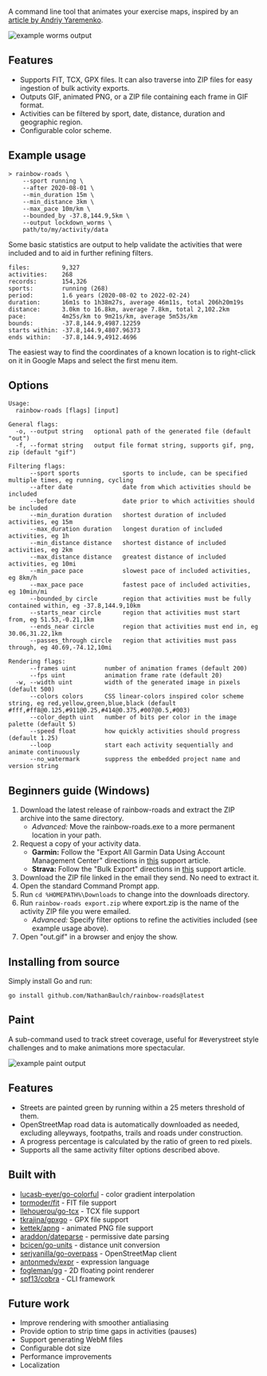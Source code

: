 A command line tool that animates your exercise maps, inspired by an [article by Andriy Yaremenko](https://medium.com/geospatial-analytics/how-to-animate-strava-gpx-tracks-in-qgis-8a8ca6b58ebc).

![example worms output](lockdown_worms.gif)

## Features
* Supports FIT, TCX, GPX files. It can also traverse into ZIP files for easy ingestion of bulk activity exports.
* Outputs GIF, animated PNG, or a ZIP file containing each frame in GIF format.
* Activities can be filtered by sport, date, distance, duration and geographic region.
* Configurable color scheme.

## Example usage
```text
> rainbow-roads \
    --sport running \
    --after 2020-08-01 \
    --min_duration 15m \
    --min_distance 3km \
    --max_pace 10m/km \
    --bounded_by -37.8,144.9,5km \
    --output lockdown_worms \
    path/to/my/activity/data
```
Some basic statistics are output to help validate the activities that were included and to aid in further refining filters.
```text
files:         9,327
activities:    268
records:       154,326
sports:        running (268)
period:        1.6 years (2020-08-02 to 2022-02-24)
duration:      16m1s to 1h38m27s, average 46m11s, total 206h20m19s
distance:      3.0km to 16.8km, average 7.8km, total 2,102.2km
pace:          4m25s/km to 9m21s/km, average 5m53s/km
bounds:        -37.8,144.9,4987.12259
starts within: -37.8,144.9,4807.96373
ends within:   -37.8,144.9,4912.4696
```
The easiest way to find the coordinates of a known location is to right-click on it in Google Maps and select the first menu item.

## Options
```text
Usage:
  rainbow-roads [flags] [input]

General flags:
  -o, --output string   optional path of the generated file (default "out")
  -f, --format string   output file format string, supports gif, png, zip (default "gif")

Filtering flags:
      --sport sports            sports to include, can be specified multiple times, eg running, cycling
      --after date              date from which activities should be included
      --before date             date prior to which activities should be included
      --min_duration duration   shortest duration of included activities, eg 15m
      --max_duration duration   longest duration of included activities, eg 1h
      --min_distance distance   shortest distance of included activities, eg 2km
      --max_distance distance   greatest distance of included activities, eg 10mi
      --min_pace pace           slowest pace of included activities, eg 8km/h
      --max_pace pace           fastest pace of included activities, eg 10min/mi
      --bounded_by circle       region that activities must be fully contained within, eg -37.8,144.9,10km
      --starts_near circle      region that activities must start from, eg 51.53,-0.21,1km
      --ends_near circle        region that activities must end in, eg 30.06,31.22,1km
      --passes_through circle   region that activities must pass through, eg 40.69,-74.12,10mi

Rendering flags:
      --frames uint        number of animation frames (default 200)
      --fps uint           animation frame rate (default 20)
  -w, --width uint         width of the generated image in pixels (default 500)
      --colors colors      CSS linear-colors inspired color scheme string, eg red,yellow,green,blue,black (default #fff,#ff8@0.125,#911@0.25,#414@0.375,#007@0.5,#003)
      --color_depth uint   number of bits per color in the image palette (default 5)
      --speed float        how quickly activities should progress (default 1.25)
      --loop               start each activity sequentially and animate continuously
      --no_watermark       suppress the embedded project name and version string
```

## Beginners guide (Windows)
1. Download the latest release of rainbow-roads and extract the ZIP archive into the same directory.
   * _Advanced:_ Move the rainbow-roads.exe to a more permanent location in your path.
2. Request a copy of your activity data.
   * **Garmin:** Follow the "Export All Garmin Data Using Account Management Center" directions in [this](https://support.strava.com/hc/en-us/articles/216918437-Exporting-your-Data-and-Bulk-Export#Bulk) support article.
   * **Strava:** Follow the "Bulk Export" directions in [this](https://support.strava.com/hc/en-us/articles/216918437-Exporting-your-Data-and-Bulk-Export#Bulk) support article.
3. Download the ZIP file linked in the email they send. No need to extract it.
4. Open the standard Command Prompt app.
5. Run `cd %HOMEPATH%\Downloads` to change into the downloads directory.
6. Run `rainbow-roads export.zip` where export.zip is the name of the activity ZIP file you were emailed.
   * _Advanced:_ Specify filter options to refine the activities included (see example usage above).
7. Open "out.gif" in a browser and enjoy the show.

## Installing from source
Simply install Go and run:
```
go install github.com/NathanBaulch/rainbow-roads@latest
```

## Paint
A sub-command used to track street coverage, useful for #everystreet style challenges and to make animations more spectacular.

![example paint output](lockdown_paint.png)

## Features
* Streets are painted green by running within a 25 meters threshold of them.
* OpenStreetMap road data is automatically downloaded as needed, excluding alleyways, footpaths, trails and roads under construction.
* A progress percentage is calculated by the ratio of green to red pixels.
* Supports all the same activity filter options described above.

## Built with
* [lucasb-eyer/go-colorful](https://github.com/lucasb-eyer/go-colorful) - color gradient interpolation
* [tormoder/fit](https://github.com/tormoder/fit) - FIT file support
* [llehouerou/go-tcx](https://github.com/llehouerou/go-tcx) - TCX file support
* [tkrajina/gpxgo](https://github.com/tkrajina/gpxgo) - GPX file support
* [kettek/apng](https://github.com/kettek/apng) - animated PNG file support
* [araddon/dateparse](https://github.com/araddon/dateparse) - permissive date parsing
* [bcicen/go-units](https://github.com/bcicen/go-units) - distance unit conversion
* [serjvanilla/go-overpass](https://github.com/serjvanilla/go-overpass) - OpenStreetMap client
* [antonmedv/expr](https://github.com/antonmedv/expr) - expression language
* [fogleman/gg](https://github.com/fogleman/gg) - 2D floating point renderer
* [spf13/cobra](https://github.com/spf13/cobra) - CLI framework

## Future work
* Improve rendering with smoother antialiasing
* Provide option to strip time gaps in activities (pauses)
* Support generating WebM files
* Configurable dot size
* Performance improvements
* Localization
